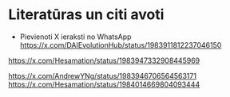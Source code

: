 # Literatūras un citi avoti

- Pievienoti X ieraksti no WhatsApp
https://x.com/DAIEvolutionHub/status/1983911812237046150


https://x.com/Hesamation/status/1983947332908445969

https://x.com/AndrewYNg/status/1983946706564563171
https://x.com/Hesamation/status/1984014669804093444

